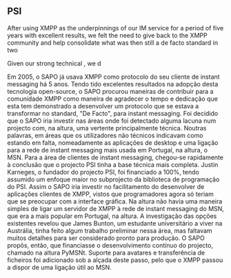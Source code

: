
## PSI

After using XMPP as the underpinnings of our IM service for a period of five years with excellent results, we felt the need to give back to the XMPP community and help consolidate what was then still a de facto standard in two 
 
Given our strong technical  , we d 
 
 
 
Em 2005, o SAPO já usava XMPP como protocolo do seu cliente de instant messaging há 5 anos. Tendo tido excelentes resultados na adopção desta tecnologia open-source, o SAPO procurou maneiras de contribuir para a comunidade XMPP como maneira de agradecer o tempo e dedicação que esta tem demonstrado a desenvolver um protocolo que se estava a transformar no standard, "De Facto", para instant messaging.
Foi decidido que o SAPO iria investir nas áreas onde foi detectado alguma lacuna num projecto com, na altura, uma vertente principalmente técnica. Noutras palavras, em áreas que os utilizadores não técnicos indicavam como estando em falta, nomeadamente as aplicações de desktop e uma ligação para a rede de instant messaging mais usada em Portugal, na altura, o MSN.
Para a área de clientes de instant messaging, chegou-se rapidamente à conclusão que o projecto PSI tinha a base técnica mais completa.  Justin Karneges, o fundador do projecto PSI, foi financiado a 100%, tendo assumido um enfoque maior no subprojecto da biblioteca de programação do PSI. Assim o SAPO iria investir no facilitamento do desenvolver de aplicações clientes de XMPP, vistos que programadores agora só teriam que se preocupar com a interface gráfica.
Na altura não havia uma maneira simples de ligar um servidor de XMPP à rede de instant messaging do MSN, que era a mais popular em Portugal, na altura. A investigação das opções existentes revelou que James Bunton, um estudante universitário a viver na Austrália, tinha feito algum trabalho preliminar nessa área, mas faltavam muitos detalhes para ser considerado pronto para produção. O SAPO propôs, então, que financiasse o desenvolvimento contínuo do projecto, chamado na altura PyMSNt. Suporte para avatares e transferência de ficheiros foi adicionado sob a alçada deste passo, pelo que o XMPP passou a dispor de uma ligação útil ao MSN. 
